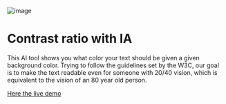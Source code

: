![image](https://user-images.githubusercontent.com/60886336/176088573-f2975c2e-2ee4-446b-bdaa-c10abd21620f.png)
# Contrast ratio with IA

This AI tool shows you what color your text should be given a given background color. Trying to follow the guidelines set by the W3C, our goal is to make the text readable even for someone with 20/40 vision, which is equivalent to the vision of an 80 year old person.

[Here the live demo](https://sanurb.github.io/mi-primera-red-neuronal/)
